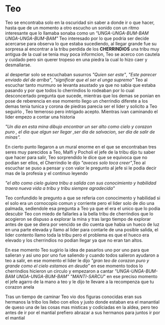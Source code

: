 # Teo 
Teo se encontraba solo en la oscuridad sin saber a donde ir o que hacer, hasta que de un momento a otro escucho un sonido con un ritmo 
interesante que lo llamaba sonaba como un *"UNGA-UNGA-BUM-BAM* *UNGA-UNGA-BUM-BAM"* Teo interesado por lo que podria ser decide acercarse para observa lo que estaba sucediendo, al llegar grande fue su sorpresa al encontrar a la tribu perdida de los **CHERRINDIOS** una tribu muy antigua de la cual se tenia muy poca informcion, Teo se acerco con cautela y cuidado pero sin querer tropeso en una piedra la cual lo hizo caer y desmallarse.

al despertar solo se escuchaban susurros
_"Quien ser este"_, _"Este parecer enviado del de arriba"_, _"significar que el ser el unga supremo"_
Teo al escuchar tanto murmuro se levanta asustado ya que no sabia que estaba pasando y por que todos lo cherrindios lo rodeaban por lo cual desconcertado pregunta que sucede, mientras que los demas se ponian en pose de reberencia en ese momento llego un cherrindio diferete a los demas tenia tunica y corona de piedras parecia ser el lider y solicito a Teo seguirlo , Teo temeroso pero intrigado acepto. Mientras ivan caminando el lider empezo a contar una historia 

_"Un dia en esta mina dibujo encontrar un ser alto como cielo y corazon puro , el dia que algun ser llegar ,ser dia de salvacion, ser dia de salir de minas"._

En cierto punto llegaron a un mural enorme en el que se encontraban tres seres muy parecidos a Teo, Malfi y Pocholi el jefe de la tribu dijo tu saber que hacer para salir, Teo sorprendido le dice que se equivoca que no podian ser ellos, el Cherrindio le dijo _"aveces solo toca creer"_,Teo al escuchar se puso a pensar y con valor le pregunto al jefe si le podia decir mas de la profesia y el continuo leyendo 

_"el alto como cielo guiara tribu a salida con sus conocimiento y habilidad traera nueva vida a tribu y tribu siempre agradecida"_

Teo confundido le pregunto a que se referia con conocimento y habilidad si el solo era un cornocopio comun y corriente pero el lider solo de dio una palmada, sediendole esa pregunta a Teo ya que el era el unico que lo podia descubir Teo con miedo de fallarles a la bella tribu de cherrindios que lo acogieron se dispuso a explorar la mina y tras largo tiempo de explorar antes de que se diera por vencido se dio cuenta que habia un hueco de luz en una parte elevada y llamo al lider para contarle de una posible salida, el lider contento llamo toda la tribu pero el problema es que el hueco era elevado y los cherrindios no podian llegar ya que no eran tan altos.

En ese momento Teo sugirio la idea de pasarlos uno por uno para que salieran y asi uno por uno fue saliendo y cuando todos salieron ayudaron a teo a salir, en ese momento el lider le dijo _"gran teo de corazon puro y grande como el cielo estamos en deuda"_ en ese momento todos lo cherrindios hicieron un circulo y empezaron a cantar *"UNGA-UNGA-BUM-BAM* *UNGA-UNGA-BUM-BAM"* *"MANTI-SARCU*" en ese preciso momento el jefe agarro de la mano a teo y le dijo te llevare a la recompenza que tu corazon anela 

Tras un tiempo de caminar Teo vio dos figuras conocidas eran sus hermanos la tribo los llebo con ellos y justo donde estaban era el manantial de queso una de las cosas mas misticas y codiciadas en la aldea, pero teo antes de ir por el mantial prefiero abrazar a sus hermanos para juntos ir por el mantial 
